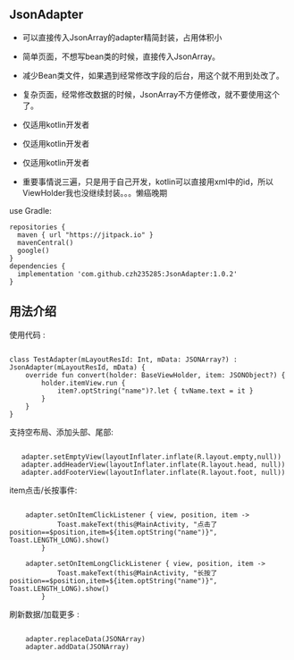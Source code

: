 ## JsonAdapter

* 可以直接传入JsonArray的adapter精简封装，占用体积小
* 简单页面，不想写bean类的时候，直接传入JsonArray。
* 减少Bean类文件，如果遇到经常修改字段的后台，用这个就不用到处改了。
* 复杂页面，经常修改数据的时候，JsonArray不方便修改，就不要使用这个了。

* 仅适用kotlin开发者
* 仅适用kotlin开发者
* 仅适用kotlin开发者
* 重要事情说三遍，只是用于自己开发，kotlin可以直接用xml中的id，所以ViewHolder我也没继续封装。。。懒癌晚期

use Gradle:

```
repositories {
  maven { url "https://jitpack.io" }
  mavenCentral()
  google()
}
dependencies {
  implementation 'com.github.czh235285:JsonAdapter:1.0.2'
}
```
## 用法介绍

使用代码 :

```

class TestAdapter(mLayoutResId: Int, mData: JSONArray?) : JsonAdapter(mLayoutResId, mData) {
    override fun convert(holder: BaseViewHolder, item: JSONObject?) {
        holder.itemView.run {
            item?.optString("name")?.let { tvName.text = it }
        }
    }
}

```

支持空布局、添加头部、尾部:

```

   adapter.setEmptyView(layoutInflater.inflate(R.layout.empty,null))
   adapter.addHeaderView(layoutInflater.inflate(R.layout.head, null))
   adapter.addFooterView(layoutInflater.inflate(R.layout.foot, null))

```

item点击/长按事件:

```

    adapter.setOnItemClickListener { view, position, item ->
            Toast.makeText(this@MainActivity, "点击了position==$position,item=${item.optString("name")}", Toast.LENGTH_LONG).show()
        }
        
	adapter.setOnItemLongClickListener { view, position, item ->
            Toast.makeText(this@MainActivity, "长按了position==$position,item=${item.optString("name")}", Toast.LENGTH_LONG).show()
        }

```

刷新数据/加载更多 :


```

    adapter.replaceData(JSONArray)
    adapter.addData(JSONArray)

```